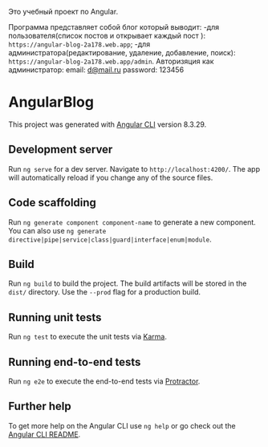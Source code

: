Это учебный проект по Angular.

Программа представляет собой блог который выводит:
-для пользователя(список постов и открывает каждый пост ):
`https://angular-blog-2a178.web.app`;
-для администратора(редактирование, удаление, добавление, поиск):
`https://angular-blog-2a178.web.app/admin`.
Авторизяция как администратор:
email: d@mail.ru
password: 123456

# AngularBlog

This project was generated with [Angular CLI](https://github.com/angular/angular-cli) version 8.3.29.

## Development server

Run `ng serve` for a dev server. Navigate to `http://localhost:4200/`. The app will automatically reload if you change any of the source files.

## Code scaffolding

Run `ng generate component component-name` to generate a new component. You can also use `ng generate directive|pipe|service|class|guard|interface|enum|module`.

## Build

Run `ng build` to build the project. The build artifacts will be stored in the `dist/` directory. Use the `--prod` flag for a production build.

## Running unit tests

Run `ng test` to execute the unit tests via [Karma](https://karma-runner.github.io).

## Running end-to-end tests

Run `ng e2e` to execute the end-to-end tests via [Protractor](http://www.protractortest.org/).

## Further help

To get more help on the Angular CLI use `ng help` or go check out the [Angular CLI README](https://github.com/angular/angular-cli/blob/master/README.md).
